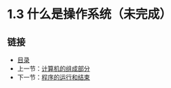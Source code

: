 # 1.3 什么是操作系统（未完成）

## 链接

- [目录](./preface.md)
- 上一节：[计算机的组成部分](./01.2.md)
- 下一节：[程序的运行和结束](./01.4.md)